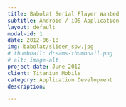 ```yaml
---
title: Babolat Serial Player Wanted
subtitle: Android / iOS Application
layout: default
modal-id: 1
date: 2012-06-18
img: babolat/slider_spw.jpg
# thumbnail: dreams-thumbnail.png
# alt: image-alt
project-date: June 2012
client: Titanium Mobile
category: Application Development
description:  

---
```

